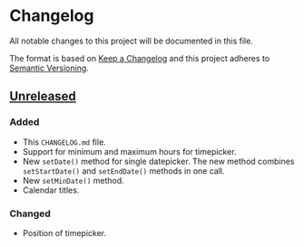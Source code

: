 # Changelog

All notable changes to this project will be documented in this file.

The format is based on [Keep a Changelog](http://keepachangelog.com/en/1.0.0/) and this project adheres to [Semantic Versioning](http://semver.org/spec/v2.0.0.html).

## [Unreleased]

### Added

* This `CHANGELOG.md` file.
* Support for minimum and maximum hours for timepicker.
* New `setDate()` method for single datepicker. The new method combines `setStartDate()` and `setEndDate()` methods in one call.
* New `setMinDate()` method.
* Calendar titles.

### Changed

* Position of timepicker.

[Unreleased]: https://github.com/kraftvaerk/bootstrap-daterangepicker/compare/v2.1.25...HEAD
